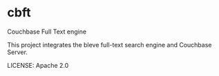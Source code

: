 cbft
====

Couchbase Full Text engine

This project integrates the bleve full-text search engine and Couchbase Server.

LICENSE: Apache 2.0
